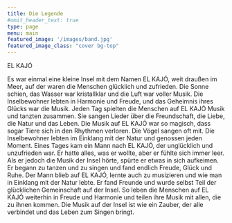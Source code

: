 ```yaml
---
title: Die Legende
#omit_header_text: true
type: page
menu: main
featured_image: '/images/band.jpg'
featured_image_class: "cover bg-top"
---
```


EL KAJÓ

Es war einmal eine kleine Insel mit dem Namen EL KAJÓ, weit draußen im Meer, auf der waren die Menschen glücklich und zufrieden. Die Sonne schien, das Wasser war kristallklar und die Luft war voller Musik. Die Inselbewohner lebten in Harmonie und Freude, und das Geheimnis ihres Glücks war die Musik.
Jeden Tag spielten die Menschen auf EL KAJÓ Musik und tanzten zusammen. Sie sangen Lieder über die Freundschaft, die Liebe, die Natur und das Leben. 
Die Musik auf EL KAJÓ war so magisch, dass sogar Tiere sich in den Rhythmen verloren. Die Vögel sangen oft mit. Die Inselbewohner lebten im Einklang mit der Natur und genossen jeden Moment.
Eines Tages kam ein Mann nach EL KAJÓ, der unglücklich und unzufrieden war. Er hatte alles, was er wollte, aber er fühlte sich immer leer. Als er jedoch die Musik der Insel hörte, spürte er etwas in sich aufkeimen. Er begann zu tanzen und zu singen und fand endlich Freude, Glück und Ruhe.
Der Mann blieb auf EL KAJÓ, lernte auch zu musizieren und wie man in Einklang mit der Natur lebte. Er fand Freunde und wurde selbst Teil der glücklichen Gemeinschaft auf der Insel.
So leben die Menschen auf EL KAJÓ weiterhin in Freude und Harmonie und teilen ihre Musik mit allen, die zu ihnen kommen. Die Musik auf der Insel ist wie ein Zauber, der alle verbindet und das Leben zum Singen bringt.

